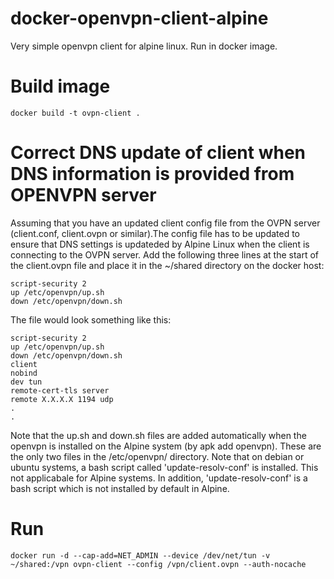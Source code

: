 # docker-openvpn-client-alpine
Very simple openvpn client for alpine linux. Run in docker image.

# Build image
```
docker build -t ovpn-client .
```

# Correct DNS update of client when DNS information is provided from OPENVPN server
Assuming that you have an updated client config file from the OVPN server (client.conf, client.ovpn or similar).The config file has to be updated to ensure that DNS settings is updateded by Alpine Linux when the client is connecting to the OVPN server.
Add the following three lines at the start of the client.ovpn file and place it in the ~/shared directory on the docker host:
```
script-security 2
up /etc/openvpn/up.sh
down /etc/openvpn/down.sh
```
The file would look something like this:
```
script-security 2
up /etc/openvpn/up.sh
down /etc/openvpn/down.sh
client
nobind
dev tun
remote-cert-tls server
remote X.X.X.X 1194 udp
.
.
```

Note that the up.sh and down.sh files are added automatically when the openvpn is installed on the Alpine system (by apk add openvpn). These are the only two files in the /etc/openvpn/ directory.
Note that on debian or ubuntu systems, a bash script called 'update-resolv-conf' is installed. This not applicabale for Alpine systems. In addition, 'update-resolv-conf' is a bash script which is not installed by default in Alpine.

# Run
```
docker run -d --cap-add=NET_ADMIN --device /dev/net/tun -v ~/shared:/vpn ovpn-client --config /vpn/client.ovpn --auth-nocache
```
